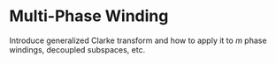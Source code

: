 # Multi-Phase Winding

Introduce generalized Clarke transform and how to apply it to $m$ phase windings, decoupled subspaces, etc.